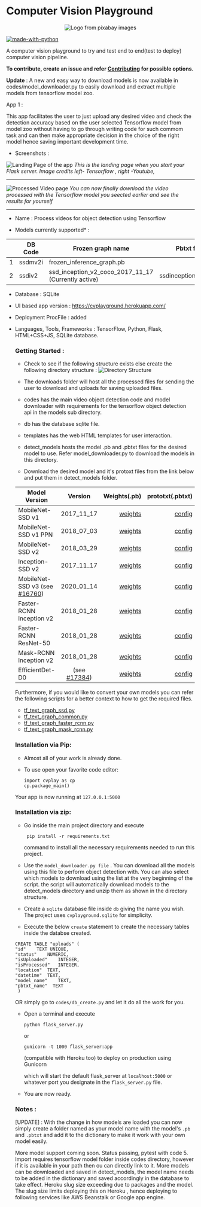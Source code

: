 # Computer Vision Playground

<p align="center">
  <img src="https://raw.githubusercontent.com/ashwin-phadke/cvplayground/master/readme_assets/logo.png" alt="Logo from pixabay images"/>
</p>

[![made-with-python](https://img.shields.io/badge/Made%20with-Python-1f425f.svg)](https://www.python.org/)

A computer vision playground to try and test end to end(test to deploy) computer vision pipeline. 

 **To contribute, create an issue and refer [Contributing](https://github.com/ashwin-phadke/cvplayground/blob/master/CONTRIBUTING.md) for possible options.**


**Update** : A new and easy way to download models is now available in codes/model_downloader.py to easily download and extract multiple models from tensorflow model zoo.

App 1 : 

This app facilitates the user to just upload any desired video and check the detection accuracy based on the user selected Tensorflow model from model zoo without having to go through writing code for such commom task and can then make appropriate decision in the choice of the right model hence saving important development time.
- Screenshots :

![Landing Page of the app](https://raw.githubusercontent.com/ashwin-phadke/cvplayground/master/readme_assets/landing_page.png)
*This is the landing page when you start your Flask server. Image credits left- Tensorflow , right -Youtube,*
______________________________________________________________________________________

![Processed Video page](https://raw.githubusercontent.com/ashwin-phadke/cvplayground/master/readme_assets/processed_download_page.png)
*You can now finally download the video processed with the Tensorflow model you seected earlier and see the results for yourself*

_________________________________________________________________________________________

  
- Name : Process videos for object detection using Tensorflow

- Models currently supported* : 

|                |DB Code                          |Frozen graph name                         |Pbtxt file
|----------------|-------------------------------|-----------------------------|-----------------------------|
|1|ssdmv2i            |frozen_inference_graph.pb          |
|2          |ssdiv2            |ssd_inception_v2_coco_2017_11_17    (Currently active)       | ssdinceptionv2.pbtxt|


- Database : SQLite

- UI based app version : https://cvplayground.herokuapp.com/

- Deployment ProcFile : added

- Languages, Tools, Frameworks : TensorFlow, Python, Flask, HTML+CSS+JS, SQLite database.

    ### Getting Started :

    - Check to see if the following structure exists else create the following directory structure : 
    ![Directory Structure](dir_struct.jpg?raw=true "Title")

    - The downloads folder will host all the processed files for sending the user to download and uploads for saving uploaded files.

    - codes has the main video object detection code and model downloader with requirements for the tensorflow object detection api
    in the models sub directory.

    - db has the database sqlite file.

    - templates has the web HTML templates for user interaction.

    - detect_models hosts the model .pb and .pbtxt files for the desired model to use. Refer model_downloader.py to download the models in this directory.

    - Download the desired model and it's protoxt files from the link below and put them in detect_models folder.

    | Model Version  |  Version   |   Weights(.pb)   |   prototxt(.pbtxt)    |
    |----------|:-------------:|------:|-----:|
    |MobileNet-SSD v1 | 2017\_11\_17 | [weights](http://download.tensorflow.org/models/object_detection/ssd_mobilenet_v1_coco_2017_11_17.tar.gz) | [config](https://github.com/opencv/opencv_extra/blob/master/testdata/dnn/ssd_mobilenet_v1_coco_2017_11_17.pbtxt) 
    |MobileNet-SSD v1 PPN |2018\_07\_03| [weights](http://download.tensorflow.org/models/object_detection/ssd_mobilenet_v1_ppn_shared_box_predictor_300x300_coco14_sync_2018_07_03.tar.gz) |[config](https://github.com/opencv/opencv_extra/blob/master/testdata/dnn/ssd_mobilenet_v1_ppn_coco.pbtxt) 
    |MobileNet-SSD v2| 2018\_03\_29 |[weights](http://download.tensorflow.org/models/object_detection/ssd_mobilenet_v2_coco_2018_03_29.tar.gz) |[config](https://github.com/opencv/opencv_extra/blob/master/testdata/dnn/ssd_mobilenet_v2_coco_2018_03_29.pbtxt)|
    |Inception-SSD v2 |2017\_11\_17| [weights](http://download.tensorflow.org/models/object_detection/ssd_inception_v2_coco_2017_11_17.tar.gz) |[config](https://github.com/opencv/opencv_extra/blob/master/testdata/dnn/ssd_inception_v2_coco_2017_11_17.pbtxt) |
    |MobileNet-SSD v3 (see [\#16760](https://github.com/opencv/opencv/pull/16760)) |2020\_01\_14 |[weights](http://download.tensorflow.org/models/object_detection/ssd_mobilenet_v3_large_coco_2020_01_14.tar.gz) |[config](https://gist.github.com/dkurt/54a8e8b51beb3bd3f770b79e56927bd7) |
    |Faster-RCNN Inception v2| 2018\_01\_28 |[weights](http://download.tensorflow.org/models/object_detection/faster_rcnn_inception_v2_coco_2018_01_28.tar.gz) |[config](https://github.com/opencv/opencv_extra/blob/master/testdata/dnn/faster_rcnn_inception_v2_coco_2018_01_28.pbtxt) |
    |Faster-RCNN ResNet-50 |2018\_01\_28 |[weights](http://download.tensorflow.org/models/object_detection/faster_rcnn_resnet50_coco_2018_01_28.tar.gz)| [config](https://github.com/opencv/opencv_extra/blob/master/testdata/dnn/faster_rcnn_resnet50_coco_2018_01_28.pbtxt)|
    |Mask-RCNN Inception v2| 2018\_01\_28| [weights](http://download.tensorflow.org/models/object_detection/mask_rcnn_inception_v2_coco_2018_01_28.tar.gz)| [config](https://github.com/opencv/opencv_extra/blob/master/testdata/dnn/mask_rcnn_inception_v2_coco_2018_01_28.pbtxt)|
    |EfficientDet-D0 |(see [\#17384](https://github.com/opencv/opencv/pull/17384))  | [weights](https://www.dropbox.com/s/9mqp99fd2tpuqn6/efficientdet-d0.pb?dl=1)| [config](https://github.com/opencv/opencv_extra/blob/master/testdata/dnn/efficientdet-d0.pbtxt) |


    Furthermore, if you would like to convert your own models you can refer the following scripts for a better context to how to get the required files.
    * [tf\_text\_graph\_ssd.py](https://github.com/opencv/opencv/blob/master/samples/dnn/tf_text_graph_ssd.py)
    * [tf\_text\_graph\_common.py](https://github.com/opencv/opencv/blob/master/samples/dnn/tf_text_graph_common.py)
    * [tf\_text\_graph\_faster\_rcnn.py](https://github.com/opencv/opencv/blob/master/samples/dnn/tf_text_graph_faster_rcnn.py)
    * [tf\_text\_graph\_mask\_rcnn.py](https://github.com/opencv/opencv/blob/master/samples/dnn/tf_text_graph_mask_rcnn.py)

  ### Installation via Pip:
    - Almost all of your work is already done.
    - To use open your favorite code editor:

      ```
      import cvplay as cp
      cp.package_main()
      ```

    Your app is now running at `127.0.0.1:5000`

    ### Installation via zip:

    - Go inside the main project directory and execute  

        ``` pip install -r requirements.txt```

      command to install all the necessary requirements needed to run this project.

    - Use the `model_downloader.py file` . You can download all the models using this file to perform object detection with. 
    You can also select which models to download using the list at the very beginning of the script. 
    the script will automatically download models to the detect_models directory and unzip them as shown in the directory structure.

    - Create a `sqlite` database file inside `db` giving the name you wish. The project uses `cvplayground.sqlite` for simplicity.

    - Execute the below `create` statement to create the necessary tables inside the databse created.

    ```
    CREATE TABLE "uploads" (
	"id"	TEXT UNIQUE,
	"status"	NUMERIC,
	"isUploaded"	INTEGER,
	"isProcessed"	INTEGER,
	"location"	TEXT,
	"datetime"	TEXT,
	"model_name"	TEXT,
  "pbtxt_name"  TEXT
     )

    ```

    OR simply go to `codes/db_create.py` and let it do all the work for you.
    - Open a terminal and execute 

        ``` python flask_server.py ```     

        or

        ```gunicorn -t 1000 flask_server:app```
        
        (compatible with Heroku too) to deploy on production using Gunicorn

      which will start the default flask_server at `localhost:5000` or whatever port you designate in the `flask_server.py` file.

    - You are now ready.

    ### Notes : 
    [UPDATE] :  With the change in how models are loaded you can now simply create a folder named as your model name with the model's `.pb` and `.pbtxt` and add it to the dictionary to make it work with your own model easily.

    
    More model support coming soon. Status passing, pytest with code 5. Import requires tensorflow model folder inside codes directory, however if it is available in your path then ou can directly link to it. 
    More models can be downloaded and saved in detect_models, the model name needs to be added in the dictionary and saved accordingly in the database to take effect.
    Heroku slug size exceeding due to packages and the model.
    The slug size limits deploying this on Heroku , hence deploying to following services like AWS Beanstalk or Google app engine.

